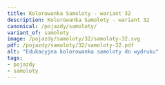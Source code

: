 ```yaml
---
title: Kolorowanka Samoloty - wariant 32
description: Kolorowanka Samoloty - wariant 32
canonical: /pojazdy/samoloty/
variant_of: samoloty
image: /pojazdy/samoloty/32/samoloty-32.svg
pdf: /pojazdy/samoloty/32/samoloty-32.pdf
alt: "Edukacyjna kolorowanka samoloty do wydruku"
tags:
- pojazdy
- samoloty
---
```

